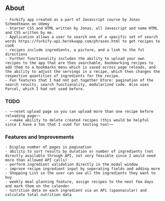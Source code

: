 ## About

    - Forkify app created as a part of Javascript course by Jonas Schmedtmann on Udemy
    - Starter CSS and HTML written by Jonas, all Javascript and some HTML and CSS written by me.
    - Application allows a user to search one of a specific set of search words https://forkify-api.herokuapp.com/phrases.html to get recipes to cook
    - recipes include ingredients, a picture, and a link to the ful directions
    - Further functionality includes the ability to upload your own recipes to the app that are then searchable, bookmarking recipes to add them to a bookmarks menu which is saved across page reloads, and the ability to adjust the servings in a recipe, which then changes the respective quantities of ingredients for the recipe.
    - Fun features that I had not put together bfore: pagination of the search results, search functionality, modularized code. Also uses Parcel, which I had not used before.

### TODO

    - ~~reset upload page so you can upload more than one recipe before reloading page~~
    - ~~make ability to delete created recipes (this would be helpful since I have a ton that I used for testing too)~~

### Features and Improvements

    - Display number of pages in pagination
    - ability to sort results by duration or number of ingredients (not directly available through API, not very feasible since I would need more than allowed API calls)
    - perform ingredient validation directly in the modal window
    - improve recipe ingredient input by seperating fields and adding more
    - Shopping List so the user can see all the ingredients they want to buy
    - weekly meal planning feature, assign recipes to the next few days and mark them on the calender
    - nutrition data on each ingredient via an APi (spoonacular) and calculate total nutrition data
